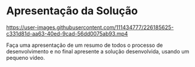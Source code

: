 # Apresentação da Solução



https://user-images.githubusercontent.com/111434777/226185625-c331d81d-aa63-40ed-9cad-56dd0075ab93.mp4



Faça uma apresentação de um resumo de todos o processo de desenvolvimento e no final apresente a solução desenvolvida, usando um pequeno vídeo.
